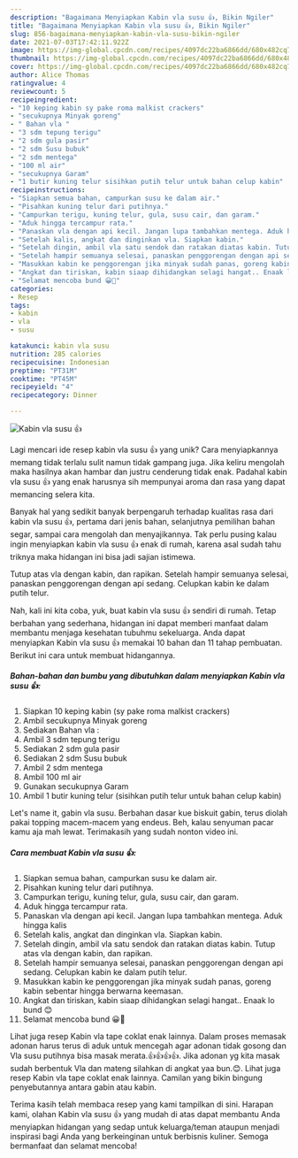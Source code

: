 ```yaml
---
description: "Bagaimana Menyiapkan Kabin vla susu 👍, Bikin Ngiler"
title: "Bagaimana Menyiapkan Kabin vla susu 👍, Bikin Ngiler"
slug: 856-bagaimana-menyiapkan-kabin-vla-susu-bikin-ngiler
date: 2021-07-03T17:42:11.922Z
image: https://img-global.cpcdn.com/recipes/4097dc22ba6866dd/680x482cq70/kabin-vla-susu-foto-resep-utama.jpg
thumbnail: https://img-global.cpcdn.com/recipes/4097dc22ba6866dd/680x482cq70/kabin-vla-susu-foto-resep-utama.jpg
cover: https://img-global.cpcdn.com/recipes/4097dc22ba6866dd/680x482cq70/kabin-vla-susu-foto-resep-utama.jpg
author: Alice Thomas
ratingvalue: 4
reviewcount: 5
recipeingredient:
- "10 keping kabin sy pake roma malkist crackers"
- "secukupnya Minyak goreng"
- " Bahan vla "
- "3 sdm tepung terigu"
- "2 sdm gula pasir"
- "2 sdm Susu bubuk"
- "2 sdm mentega"
- "100 ml air"
- "secukupnya Garam"
- "1 butir kuning telur sisihkan putih telur untuk bahan celup kabin"
recipeinstructions:
- "Siapkan semua bahan, campurkan susu ke dalam air."
- "Pisahkan kuning telur dari putihnya."
- "Campurkan terigu, kuning telur, gula, susu cair, dan garam."
- "Aduk hingga tercampur rata."
- "Panaskan vla dengan api kecil. Jangan lupa tambahkan mentega. Aduk hingga kalis"
- "Setelah kalis, angkat dan dinginkan vla. Siapkan kabin."
- "Setelah dingin, ambil vla satu sendok dan ratakan diatas kabin. Tutup atas vla dengan kabin, dan rapikan."
- "Setelah hampir semuanya selesai, panaskan penggorengan dengan api sedang. Celupkan kabin ke dalam putih telur."
- "Masukkan kabin ke penggorengan jika minyak sudah panas, goreng kabin sebentar hingga berwarna keemasan."
- "Angkat dan tiriskan, kabin siaap dihidangkan selagi hangat.. Enaak lo bund 😊"
- "Selamat mencoba bund 😀👐"
categories:
- Resep
tags:
- kabin
- vla
- susu

katakunci: kabin vla susu 
nutrition: 285 calories
recipecuisine: Indonesian
preptime: "PT31M"
cooktime: "PT45M"
recipeyield: "4"
recipecategory: Dinner

---
```



![Kabin vla susu 👍](https://img-global.cpcdn.com/recipes/4097dc22ba6866dd/680x482cq70/kabin-vla-susu-foto-resep-utama.jpg)

Lagi mencari ide resep kabin vla susu 👍 yang unik? Cara menyiapkannya memang tidak terlalu sulit namun tidak gampang juga. Jika keliru mengolah maka hasilnya akan hambar dan justru cenderung tidak enak. Padahal kabin vla susu 👍 yang enak harusnya sih mempunyai aroma dan rasa yang dapat memancing selera kita.

Banyak hal yang sedikit banyak berpengaruh terhadap kualitas rasa dari kabin vla susu 👍, pertama dari jenis bahan, selanjutnya pemilihan bahan segar, sampai cara mengolah dan menyajikannya. Tak perlu pusing kalau ingin menyiapkan kabin vla susu 👍 enak di rumah, karena asal sudah tahu triknya maka hidangan ini bisa jadi sajian istimewa.

Tutup atas vla dengan kabin, dan rapikan. Setelah hampir semuanya selesai, panaskan penggorengan dengan api sedang. Celupkan kabin ke dalam putih telur.


Nah, kali ini kita coba, yuk, buat kabin vla susu 👍 sendiri di rumah. Tetap berbahan yang sederhana, hidangan ini dapat memberi manfaat dalam membantu menjaga kesehatan tubuhmu sekeluarga. Anda dapat menyiapkan Kabin vla susu 👍 memakai 10 bahan dan 11 tahap pembuatan. Berikut ini cara untuk membuat hidangannya.

<!--inarticleads1-->

##### Bahan-bahan dan bumbu yang dibutuhkan dalam menyiapkan Kabin vla susu 👍:

1. Siapkan 10 keping kabin (sy pake roma malkist crackers)
1. Ambil secukupnya Minyak goreng
1. Sediakan  Bahan vla :
1. Ambil 3 sdm tepung terigu
1. Sediakan 2 sdm gula pasir
1. Sediakan 2 sdm Susu bubuk
1. Ambil 2 sdm mentega
1. Ambil 100 ml air
1. Gunakan secukupnya Garam
1. Ambil 1 butir kuning telur (sisihkan putih telur untuk bahan celup kabin)


Let&#39;s name it, gabin vla susu. Berbahan dasar kue biskuit gabin, terus diolah pakai topping macem-macem yang endeus. Beh, kalau senyuman pacar kamu aja mah lewat. Terimakasih yang sudah nonton video ini. 

<!--inarticleads2-->

##### Cara membuat Kabin vla susu 👍:

1. Siapkan semua bahan, campurkan susu ke dalam air.
1. Pisahkan kuning telur dari putihnya.
1. Campurkan terigu, kuning telur, gula, susu cair, dan garam.
1. Aduk hingga tercampur rata.
1. Panaskan vla dengan api kecil. Jangan lupa tambahkan mentega. Aduk hingga kalis
1. Setelah kalis, angkat dan dinginkan vla. Siapkan kabin.
1. Setelah dingin, ambil vla satu sendok dan ratakan diatas kabin. Tutup atas vla dengan kabin, dan rapikan.
1. Setelah hampir semuanya selesai, panaskan penggorengan dengan api sedang. Celupkan kabin ke dalam putih telur.
1. Masukkan kabin ke penggorengan jika minyak sudah panas, goreng kabin sebentar hingga berwarna keemasan.
1. Angkat dan tiriskan, kabin siaap dihidangkan selagi hangat.. Enaak lo bund 😊
1. Selamat mencoba bund 😀👐


Lihat juga resep Kabin vla tape coklat enak lainnya. Dalam proses memasak adonan harus terus di aduk untuk mencegah agar adonan tidak gosong dan Vla susu putihnya bisa masak merata.👍👍👍👍. Jika adonan yg kita masak sudah berbentuk Vla dan mateng silahkan di angkat yaa bun.😊. Lihat juga resep Kabin vla tape coklat enak lainnya. Camilan yang bikin bingung penyebutannya antara gabin atau kabin. 

Terima kasih telah membaca resep yang kami tampilkan di sini. Harapan kami, olahan Kabin vla susu 👍 yang mudah di atas dapat membantu Anda menyiapkan hidangan yang sedap untuk keluarga/teman ataupun menjadi inspirasi bagi Anda yang berkeinginan untuk berbisnis kuliner. Semoga bermanfaat dan selamat mencoba!
